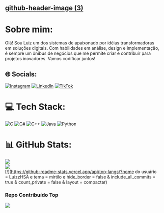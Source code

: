 
## [github-header-image (3)](https://github.com/LuizzHSA/LuizzHSA/assets/83151056/98869c45-1ba0-4266-9707-c56b62941b46)



# Sobre mim:
Olá! Sou Luiz um dos sistemas de apaixonado por idéias transformadoras em soluções digitais. Com habilidades em análise, design e implementação, é sempre um ônibus de negócios que me permite criar e contribuir para projetos inovadores. Vamos codificar juntos!


## 🌐 Socials:
[![Instagram](https://img.shields.io/badge/Instagram-%23E4405F.svg?logo=Instagram&logoColor=white)](https://instagram.com/luizzhsa) [![LinkedIn](https://img.shields.io/badge/LinkedIn-%230077B5.svg?logo=linkedin&logoColor=white)](https://linkedin.com/in/luizhsa) [![TikTok](https://img.shields.io/badge/TikTok-%23000000.svg?logo=TikTok&logoColor=white)](https://tiktok.com/@luizz.hsa) 

# 💻 Tech Stack:
![C](https://img.shields.io/badge/c-%2300599C.svg?style=flat&logo=c&logoColor=white) ![C#](https://img.shields.io/badge/c%23-%23239120.svg?style=flat&logo=csharp&logoColor=white) ![C++](https://img.shields.io/badge/c++-%2300599C.svg?style=flat&logo=c%2B%2B&logoColor=white) ![Java](https://img.shields.io/badge/java-%23ED8B00.svg?style=flat&logo=openjdk&logoColor=white) ![Python](https://img.shields.io/badge/python-3670A0?style=flat&logo=python&logoColor=ffdd54)
# 📊 GitHub Stats:
![](https://github-readme-stats.vercel.app/api?username=LuizzHSA&theme=blueberry&hide_border=false&include_all_commits=true&count_private=false)<br/>
![](https://github-readme-streak-stats.herokuapp.com/?user=LuizzHSA&theme=blueberry&hide_border=false)<br/>
[!](https://github-readme-stats.vercel.app/api/top-langs/?nome do usuário = LuizzHSA e tema = mirtilo e hide_border = false & include_all_commits = true & count_private = false & layout = compactar)

### Repo Contribuído Top
![](https://github-contributor-stats.vercel.app/api?username=LuizzHSA&limit=5&theme=tokyonight&combine_all_yearly_contributions=true)

<!-- Proudly created with GPRM ( https://gprm.itsvg.in ) -->
